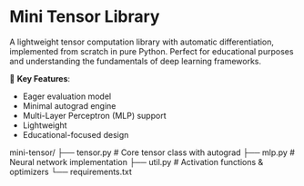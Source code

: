 # Mini Tensor Library

A lightweight tensor computation library with automatic differentiation, implemented from scratch in pure Python. Perfect for educational purposes and understanding the fundamentals of deep learning frameworks.

🧠 **Key Features**:
- Eager evaluation model
- Minimal autograd engine
- Multi-Layer Perceptron (MLP) support
- Lightweight
- Educational-focused design

mini-tensor/
├── tensor.py       # Core tensor class with autograd
├── mlp.py          # Neural network implementation
├── util.py         # Activation functions & optimizers
└── requirements.txt
